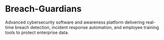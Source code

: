 # Breach-Guardians
Advanced cybersecurity software and awareness platform delivering real-time breach detection, incident response automation, and employee training tools to protect enterprise data.
